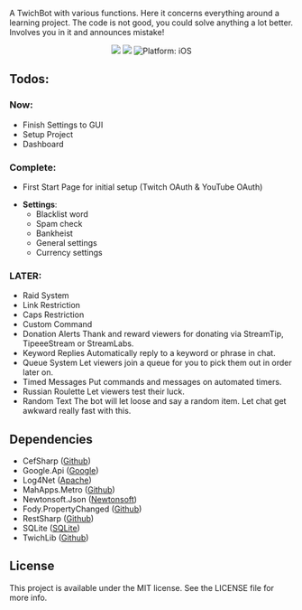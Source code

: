A TwichBot with various functions. 
Here it concerns everything around a learning project. 
The code is not good, you could solve anything a lot better. 
Involves you in it and announces mistake!

<p align="center">
<a href="https://ci.appveyor.com/project/Moerty/blackboxbot"><img src="https://ci.appveyor.com/api/projects/status/g40rcgxp6tyho0ki?svg=true" style="max-height: 300px;"></a>
<a href="https://www.microsoft.com/net"><img src="https://img.shields.io/badge/.NET%20Framework-4.5-orange.svg" style="max-height: 300px;"></a>
<img src="https://img.shields.io/badge/Platform-.NET-lightgrey.svg" style="max-height: 300px;" alt="Platform: iOS">

</p>


## Todos:
### Now:
- Finish Settings to GUI
- Setup Project
- Dashboard

### Complete:
- First Start Page for initial setup (Twitch OAuth & YouTube OAuth)
* **Settings**:
	* Blacklist word
	* Spam check
	* Bankheist
	* General settings
	* Currency settings

### LATER:
- Raid System
- Link Restriction
- Caps Restriction
- Custom Command 
- Donation Alerts Thank and reward viewers for donating via StreamTip, TipeeeStream or StreamLabs.
- Keyword Replies Automatically reply to a keyword or phrase in chat.
- Queue System Let viewers join a queue for you to pick them out in order later on.
- Timed Messages Put commands and messages on automated timers.
- Russian Roulette Let viewers test their luck.
- Random Text The bot will let loose and say a random item. Let chat get awkward really fast with this.



## Dependencies

* CefSharp ([Github](https://github.com/cefsharp/CefSharp))
* Google.Api ([Google](https://developers.google.com/api-client-library/dotnet/))
* Log4Net ([Apache](http://logging.apache.org/log4net/))
* MahApps.Metro ([Github](https://github.com/MahApps/MahApps.Metro))
* Newtonsoft.Json ([Newtonsoft](http://www.newtonsoft.com/json))
* Fody.PropertyChanged ([Github](https://github.com/Fody/PropertyChanged))
* RestSharp ([Github](https://github.com/restsharp/RestSharp))
* SQLite ([SQLite](https://system.data.sqlite.org/index.html/doc/trunk/www/index.wiki))
* TwichLib ([Github](https://github.com/swiftyspiffy/TwitchLib))

## License

This project is available under the MIT license. See the LICENSE file for more info.